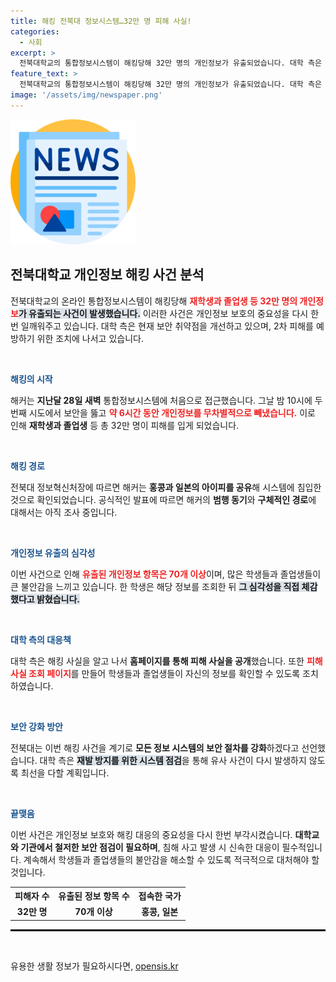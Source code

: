 ```yaml
---
title: 해킹 전북대 정보시스템…32만 명 피해 사실!
categories:
  - 사회
excerpt: >
  전북대학교의 통합정보시스템이 해킹당해 32만 명의 개인정보가 유출되었습니다. 대학 측은 보안 점검을 강화하고 2차 피해를 예방하기 위한 조치에 나섰습니다.
feature_text: >
  전북대학교의 통합정보시스템이 해킹당해 32만 명의 개인정보가 유출되었습니다. 대학 측은 보안 점검을 강화하고 2차 피해를 예방하기 위한 조치에 나섰습니다.
image: '/assets/img/newspaper.png'
---
```


<p><img src="/assets/img/newspaper.png" alt="kimp 속보" /></p>

<h2 data-ke-size="size26">전북대학교 개인정보 해킹 사건 분석</h2>

<p data-ke-size="size16">전북대학교의 온라인 통합정보시스템이 해킹당해 <b><span style="color: #ee2323;">재학생과 졸업생 등 32만 명의 개인정보</span></b><b><span style="background-color: #21538527;">가 유출되는 사건이 발생했습니다.</span></b> 이러한 사건은 개인정보 보호의 중요성을 다시 한 번 일깨워주고 있습니다. 대학 측은 현재 보안 취약점을 개선하고 있으며, 2차 피해를 예방하기 위한 조치에 나서고 있습니다.</p>

<p data-ke-size="size16">&nbsp;</p>

<p><b><span style="color: #1a5490;">해킹의 시작</span></b>  </p>

<p data-ke-size="size16">해커는 <b>지난달 28일 새벽</b> 통합정보시스템에 처음으로 접근했습니다. 그날 밤 10시에 두 번째 시도에서 보안을 뚫고 <b><span style="color: #ee2323;">약 6시간 동안 개인정보를 무차별적으로 빼냈습니다.</span></b> 이로 인해 <b>재학생과 졸업생</b> 등 총 32만 명이 피해를 입게 되었습니다.</p>

<p data-ke-size="size16">&nbsp;</p>

<p><b><span style="color: #1a5490;">해킹 경로</span></b>  </p>

<p data-ke-size="size16">전북대 정보혁신처장에 따르면 해커는 <b>홍콩과 일본의 아이피를 공유</b>해 시스템에 침입한 것으로 확인되었습니다. 공식적인 발표에 따르면 해커의 <b>범행 동기</b>와 <b>구체적인 경로</b>에 대해서는 아직 조사 중입니다.</p>

<p data-ke-size="size16">&nbsp;</p>

<p><b><span style="color: #1a5490;">개인정보 유출의 심각성</span></b>  </p>

<p data-ke-size="size16">이번 사건으로 인해 <b><span style="color: #ee2323;">유출된 개인정보 항목은 70개 이상</span></b>이며, 많은 학생들과 졸업생들이 큰 불안감을 느끼고 있습니다. 한 학생은 해당 정보를 조회한 뒤 <b><span style="background-color: #21538527;">그 심각성을 직접 체감했다고 밝혔습니다.</span></b></p>

<p data-ke-size="size16">&nbsp;</p>

<p><b><span style="color: #1a5490;">대학 측의 대응책</span></b>  </p>

<p data-ke-size="size16">대학 측은 해킹 사실을 알고 나서 <b>홈페이지를 통해 피해 사실을 공개</b>했습니다. 또한 <b><span style="color: #ee2323;">피해 사실 조회 페이지</span></b>를 만들어 학생들과 졸업생들이 자신의 정보를 확인할 수 있도록 조치하였습니다.</p>

<p data-ke-size="size16">&nbsp;</p>

<p><b><span style="color: #1a5490;">보안 강화 방안</span></b>  </p>

<p data-ke-size="size16">전북대는 이번 해킹 사건을 계기로 <b>모든 정보 시스템의 보안 절차를 강화</b>하겠다고 선언했습니다. 대학 측은 <b><span style="background-color: #21538527;">재발 방지를 위한 시스템 점검</span></b>을 통해 유사 사건이 다시 발생하지 않도록 최선을 다할 계획입니다.</p>

<p data-ke-size="size16">&nbsp;</p>

<p><b><span style="color: #1a5490;">끝맺음</span></b>  </p>

<p data-ke-size="size16">이번 사건은 개인정보 보호와 해킹 대응의 중요성을 다시 한번 부각시켰습니다. <b>대학교와 기관에서 철저한 보안 점검이 필요하며</b>, 침해 사고 발생 시 신속한 대응이 필수적입니다. 계속해서 학생들과 졸업생들의 불안감을 해소할 수 있도록 적극적으로 대처해야 할 것입니다.</p>

<table style="width: 100%;">
  <tr>
    <th style="text-align: center; height: 17px;"><b>피해자 수</b></th>
    <th style="text-align: center; height: 17px;"><b>유출된 정보 항목 수</b></th>
    <th style="text-align: center; height: 17px;"><b>접속한 국가</b></th>
  </tr>
  <tr>
    <td style="text-align: center; height: 17px;"><b>32만 명</b></td>
    <td style="text-align: center; height: 17px;"><b>70개 이상</b></td>
    <td style="text-align: center; height: 17px;"><b>홍콩, 일본</b></td>
  </tr>
</table>

<hr style="border: solid 1px black;"/>

<p data-ke-size="size16">&nbsp;</p>
유용한 생활 정보가 필요하시다면, <a href="https://opensis.kr" rel="dofollow">opensis.kr</a>


